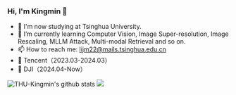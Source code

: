 ### Hi, I'm Kingmin 👋


- 🔭 I'm now studying at Tsinghua University.
- 🌱 I’m currently learning Computer Vision, Image Super-resolution, Image Rescaling, MLLM Attack, Multi-modal Retrieval and so on.
- 📫 How to reach me: lijm22@mails.tsinghua.edu.cn
- 🏢 Tencent（2023.03-2024.03）
- 🏢 DJI（2024.04-Now）
  
<img src="https://github-readme-stats.vercel.app/api?username=THU-Kingmin&show_icons=true&theme=vue&count_private=true" alt="THU-Kingmin's github stats" />
<img src="https://github-readme-stats.vercel.app/api/top-langs/?username=THU-Kingmin&layout=compact"/>
